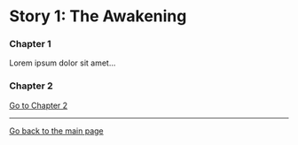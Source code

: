# Story 1: The Awakening

### Chapter 1
Lorem ipsum dolor sit amet...

### Chapter 2
[Go to Chapter 2](Story1_Chapter2.md)

---

[Go back to the main page](Home.md)
